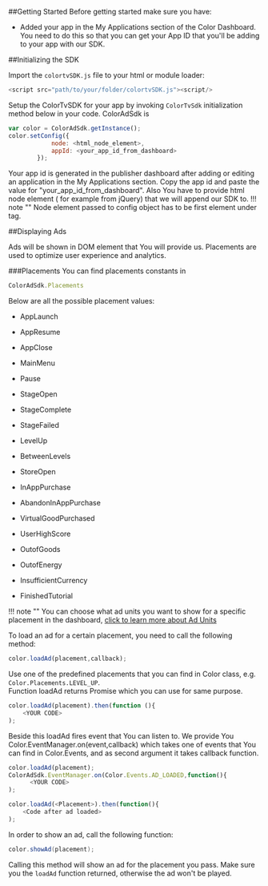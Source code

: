 ##Getting Started
Before getting started make sure you have: 

* Added your app in the My Applications section of the Color Dashboard. You need to do this so that you can get your App ID that you'll be adding to your app with our SDK.

##Initializing the SDK

Import the `colortvSDK.js` file to your html or module loader:

```javaScript
<script src="path/to/your/folder/colortvSDK.js"><script/>
```

Setup the ColorTvSDK for your app by invoking `ColorTvSdk` initialization method below in your code. ColorAdSdk is 

```javaScript
var color = ColorAdSdk.getInstance();
color.setConfig({
            node: <html_node_element>,
            appId: <your_app_id_from_dashboard>
        });
```

Your app id is generated in the publisher dashboard after adding or editing an application in the My Applications section. Copy the app id and paste the value for "your_app_id_from_dashboard".
Also You have to provide html node element ( for example from jQuery) that we will append our SDK to.
!!! note ""
    Node element passed to config object has to be first element under <body> tag.

##Displaying Ads

Ads will be shown in DOM element that You will provide us. Placements are used to optimize user experience and analytics. 

###Placements
You can find placements constants in
```javaScript
ColorAdSdk.Placements
```
Below are all the possible placement values: 

- AppLaunch

- AppResume

- AppClose

- MainMenu

- Pause

- StageOpen

- StageComplete

- StageFailed

- LevelUp

- BetweenLevels

- StoreOpen

- InAppPurchase

- AbandonInAppPurchase

- VirtualGoodPurchased

- UserHighScore

- OutofGoods

- OutofEnergy

- InsufficientCurrency

- FinishedTutorial
 
!!! note ""
    You can choose what ad units you want to show for a specific placement in the dashboard, [click to learn more about Ad Units](index.md#ad-units)
    

To load an ad for a certain placement, you need to call the following method:

```javaScript
color.loadAd(placement,callback);
```

Use one of the predefined placements that you can find in Color class, e.g. `Color.Placements.LEVEL_UP`. </br>
Function loadAd returns Promise which you can use for same purpose.
```javaScript
color.loadAd(placement).then(function (){
    <YOUR CODE>
);
```
Beside this loadAd fires event that You can listen to. We provide You Color.EventManager.on(event,callback) which takes 
one of events that You can find in Color.Events, and as second argument it takes callback function.
```javaScript
color.loadAd(placement);
ColorAdSdk.EventManager.on(Color.Events.AD_LOADED,function(){
      <YOUR CODE>
);
```
 <!--returns promise whenever it's ready to show ads. -->
```javaScript
color.loadAd(<Placement>).then(function(){
    <Code after ad loaded>
);
```


In order to show an ad, call the following function: 

```java
color.showAd(placement);
```


Calling this method will show an ad for the placement you pass. Make sure you the `loadAd` function returned, otherwise the ad won't be played.
